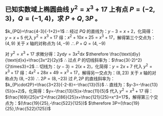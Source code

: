 ## 已知实数域上椭圆曲线 $y^2=x^3+17$ 上有点 $P=(-2,3)$，$Q=(-1,4)$，求 $P+Q,3P$ 。

$k_{PQ}=\frac{4-3}{-1+2}=1$
$\therefore$ 经过 $PQ$ 的直线为：$y-3=x+2$，化简得：$y=x+5$
代入 $y^2=x^3+17$ 得：$x^2+10x+25=x^3+17$，解得第三个交点为：$(4,9)$
关于 $x$ 轴的对称点为 $(4,-9)$
$\therefore P+Q=(4,-9)$

对 $y^2=x^3+17$ 求微分得：$2y\text{d}y=3x^2\text{d}x$
$\therefore \frac{\text{d}y}{\text{d}x}=\frac{3x^2}{2y}$
$\therefore$ 过点 $P$ 的切线斜率为：$\frac{3(-2)^2}{2\times3}=2$
$\therefore$ 切线为：$(y-3)=2(x+2)$，化简得：$y=2x+7$
代入 $y^2=x^3+17$ 得：$4x^2+28x+49=x^3+17$，解得另一交点为：$(8,23)$
关于 $x$ 轴的对称点为 $(8,-23)$
$\therefore 2P=(8,-23)$
过 $P,2P$ 的直线斜率为：$k_{P\cdot2P}=\frac{3+23}{-2-8}=-\frac{13}{5}$
$\therefore$ 直线为：$y-3=-\frac{13}{5}(x+2)$，化简得：$y=-\frac{13}{5}x-\frac{11}{5}$
代入 $y^2=x^3+17$ 得：$\frac{169}{25}x^2+\frac{286}{25}x+\frac{121}{25}=x^3+17$，解得第三个交点为：$(\frac{19}{25},-\frac{522}{125})$
$\therefore 3P=(\frac{19}{25},\frac{522}{125})$

